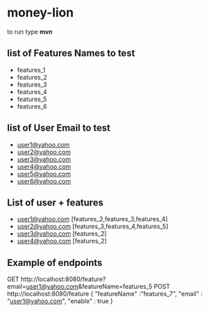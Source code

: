 # money-lion
to run type <b>mvn</b>

list of Features Names to test
-
- features_1
- features_2
- features_3
- features_4
- features_5
- features_6

list of User Email to test
-
- user1@yahoo.com
- user2@yahoo.com
- user3@yahoo.com
- user4@yahoo.com
- user5@yahoo.com
- user6@yahoo.com

List of user + features
-
- user1@yahoo.com [features_2,features_3,features_4]
- user2@yahoo.com [features_3,features_4,features_5]
- user3@yahoo.com [features_2]
- user4@yahoo.com [features_2]

Example of endpoints
-
GET http://localhost:8080/feature?email=user1@yahoo.com&featureName=features_5
POST http://localhost:8080/feature {
                                   	"featureName" :"features_7",
                                   	"email" : "user1@yahoo.com",
                                   	"enable" : true
                                   }



